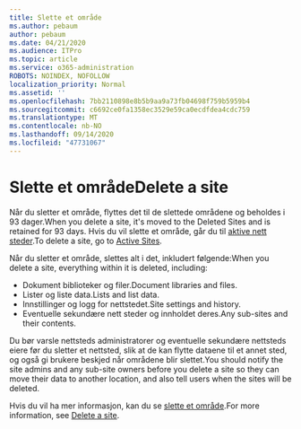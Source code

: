 ```yaml
---
title: Slette et område
ms.author: pebaum
author: pebaum
ms.date: 04/21/2020
ms.audience: ITPro
ms.topic: article
ms.service: o365-administration
ROBOTS: NOINDEX, NOFOLLOW
localization_priority: Normal
ms.assetid: ''
ms.openlocfilehash: 7bb2110898e8b5b9aa9a73fb04698f759b5959b4
ms.sourcegitcommit: c6692ce0fa1358ec3529e59ca0ecdfdea4cdc759
ms.translationtype: MT
ms.contentlocale: nb-NO
ms.lasthandoff: 09/14/2020
ms.locfileid: "47731067"
---
```

# <a name="delete-a-site"></a><span data-ttu-id="fc956-102">Slette et område</span><span class="sxs-lookup"><span data-stu-id="fc956-102">Delete a site</span></span>

<span data-ttu-id="fc956-103">Når du sletter et område, flyttes det til de slettede områdene og beholdes i 93 dager.</span><span class="sxs-lookup"><span data-stu-id="fc956-103">When you delete a site, it's moved to the Deleted Sites and is retained for 93 days.</span></span> <span data-ttu-id="fc956-104">Hvis du vil slette et område, går du til [aktive nett steder](https://admin.microsoft.com/sharepoint?page=sitemanagement&modern=true).</span><span class="sxs-lookup"><span data-stu-id="fc956-104">To delete a site, go to [Active Sites](https://admin.microsoft.com/sharepoint?page=sitemanagement&modern=true).</span></span> 

<span data-ttu-id="fc956-105">Når du sletter et område, slettes alt i det, inkludert følgende:</span><span class="sxs-lookup"><span data-stu-id="fc956-105">When you delete a site, everything within it is deleted, including:</span></span>

- <span data-ttu-id="fc956-106">Dokument biblioteker og filer.</span><span class="sxs-lookup"><span data-stu-id="fc956-106">Document libraries and files.</span></span>
- <span data-ttu-id="fc956-107">Lister og liste data.</span><span class="sxs-lookup"><span data-stu-id="fc956-107">Lists and list data.</span></span>
- <span data-ttu-id="fc956-108">Innstillinger og logg for nettstedet.</span><span class="sxs-lookup"><span data-stu-id="fc956-108">Site settings and history.</span></span>
- <span data-ttu-id="fc956-109">Eventuelle sekundære nett steder og innholdet deres.</span><span class="sxs-lookup"><span data-stu-id="fc956-109">Any sub-sites and their contents.</span></span>

<span data-ttu-id="fc956-110">Du bør varsle nettsteds administratorer og eventuelle sekundære nettsteds eiere før du sletter et nettsted, slik at de kan flytte dataene til et annet sted, og også gi brukere beskjed når områdene blir slettet.</span><span class="sxs-lookup"><span data-stu-id="fc956-110">You should notify the site admins and any sub-site owners before you delete a site so they can move their data to another location, and also tell users when the sites will be deleted.</span></span>

<span data-ttu-id="fc956-111">Hvis du vil ha mer informasjon, kan du se [slette et område](https://docs.microsoft.com/sharepoint/delete-site-collection).</span><span class="sxs-lookup"><span data-stu-id="fc956-111">For more information, see [Delete a site](https://docs.microsoft.com/sharepoint/delete-site-collection).</span></span>
